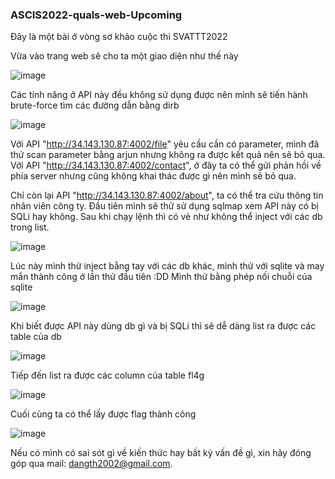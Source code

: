 ### ASCIS2022-quals-web-Upcoming

Đây là một bài ở vòng sơ khảo cuộc thi SVATTT2022

Vừa vào trang web sẽ cho ta một giao diện như thế này

![image](https://user-images.githubusercontent.com/75677317/196017117-56545347-b5cd-42f4-b3bc-3d8151b2e0ce.png)


Các tính năng ở API này đều không sử dụng được nên mình sẽ tiến hành brute-force tìm các đường dẫn bằng dirb

![image](https://user-images.githubusercontent.com/75677317/196017635-aa5884bf-856c-4111-a143-0f91b4f427a9.png)


Với API "http://34.143.130.87:4002/file" yêu cầu cần có parameter, mình đã thử scan parameter bằng arjun nhưng không ra được kết quả nên sẽ bỏ qua.
Với API "http://34.143.130.87:4002/contact", ở đây ta có thể gửi phản hồi về phía server nhưng cũng không khai thác được gì nên mình sẽ bỏ qua.


Chỉ còn lại API "http://34.143.130.87:4002/about", ta có thể tra cứu thông tin nhân viên công ty. Đầu tiên mình sẽ thử sử dụng sqlmap xem API này có bị SQLi hay không. Sau khi chạy lệnh thì có vẻ như không thể inject với các db trong list.

![image](https://user-images.githubusercontent.com/75677317/196017424-08fe9304-f7b5-41f5-8cf2-36dae786626c.png)

Lúc này mình thử inject bằng tay với các db khác, mình thử với sqlite và may mắn thành công ở lần thử đầu tiên :DD
Mình thử bằng phép nối chuỗi của sqlite

![image](https://user-images.githubusercontent.com/75677317/196017531-aa8fbe7b-3ead-4f59-b934-8586c5e9576d.png)


Khi biết được API này dùng db gì và bị SQLi thì sẽ dễ dàng list ra được các table của db

![image](https://user-images.githubusercontent.com/75677317/196017549-633d21d3-df8e-4af6-811e-f49631de2206.png)


Tiếp đến list ra được các column của table fl4g

![image](https://user-images.githubusercontent.com/75677317/196017569-5440bde3-9197-46c0-a3dc-306701d1574d.png)


Cuối cùng ta có thể lấy được flag thành công

![image](https://user-images.githubusercontent.com/75677317/196017583-97e3cc6f-a97c-4a9c-89a4-c175e65ec22a.png)


Nếu có mình có sai sót gì về kiến thức hay bất kỳ vấn đề gì, xin hãy đóng góp qua mail: dangth2002@gmail.com.


